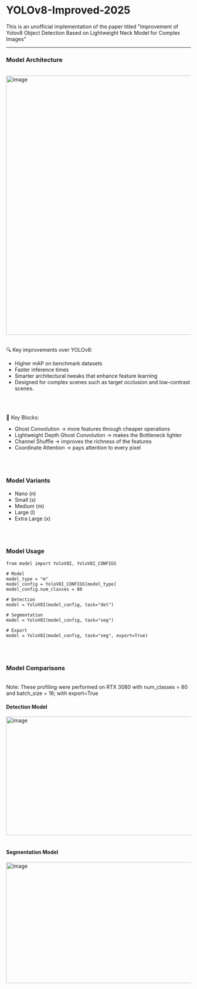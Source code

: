 # YOLOv8-Improved-2025
This is an unofficial implementation of the paper titled "Improvement of Yolov8 Object Detection Based on Lightweight Neck Model for Complex Images"

<hr/>

### Model Architecture
<br/>
<img width="1301" height="705" alt="image" src="https://github.com/user-attachments/assets/07f499c7-4d68-468e-833b-b821cdb2b571" />

<br/>
<br/>

🔍 Key improvements over YOLOv8:
- Higher mAP on benchmark datasets
- Faster inference times
- Smarter architectural tweaks that enhance feature learning
- Designed for complex scenes such as target occlusion and low-contrast scenes.

<br/>
<br/>

🧱 Key Blocks:
- Ghost Convolution -> more features through cheaper operations
- Lightweight Depth Ghost Convolution -> makes the Bottleneck lighter
- Channel Shuffle -> improves the richness of the features
- Coordinate Attention -> pays attention to every pixel

<br/>
<br/>

### Model Variants
- Nano (n)
- Small (s)
- Medium (m)
- Large (l)
- Extra Large (x)

<br/>
<br/>

### Model Usage
```
from model import YoloV8I, YoloV8I_CONFIGS

# Model
model_type = "m"
model_config = YoloV8I_CONFIGS[model_type]
model_config.num_classes = 80

# Detection
model = YoloV8I(model_config, task="det")

# Segmentation
model = YoloV8I(model_config, task="seg")

# Export
model = YoloV8I(model_config, task="seg", export=True)
```

<br/>
<br/>

### Model Comparisons
<br/>
Note: These profiling were performed on RTX 3080 with num_classes = 80 and batch_size = 16; with export=True
<br/>

#### Detection Model
<img width="1449" height="323" alt="image" src="https://github.com/user-attachments/assets/a7f393bf-6e7a-4318-a953-a0480e738d4e" />


<br/>
<br/>

#### Segmentation Model
<img width="1457" height="329" alt="image" src="https://github.com/user-attachments/assets/f42ae626-b246-457f-b15e-796042e260ee" />


